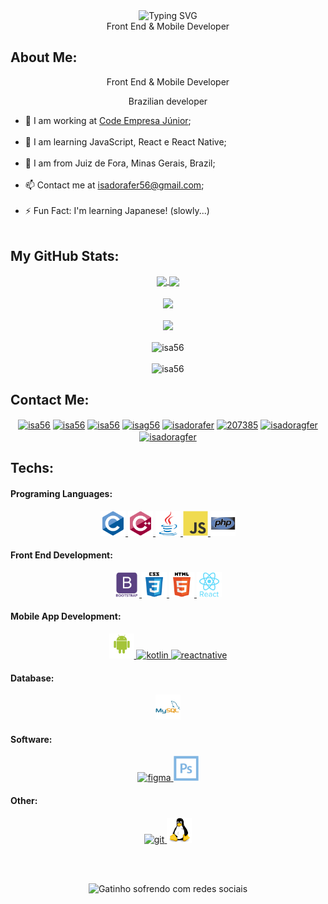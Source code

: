<div align="center">
  <img src="https://readme-typing-svg.herokuapp.com?color=%23DD6387&center=true&vCenter=true&lines=Hello!+I+am+Isadora!;Welcome+to+my+profile!" alt="Typing SVG">
<br>
  Front End & Mobile Developer
</div>

## About Me:
<p align="center">Front End & Mobile Developer</p>
<p align="center">Brazilian developer</p>
<ul>
  <li> 🔭 I am working at <a href="https://codejr.com.br/" target="_blank">Code Empresa Júnior</a>;</li> <br>
  <li> 🌱 I am learning JavaScript, React e React Native;</li> <br>
  <li> 📍 I am from Juiz de Fora, Minas Gerais, Brazil;</li> <br>
  <li> 📫 Contact me at <a href="mailto:isadorafer56@gmail.com" target="_blank">isadorafer56@gmail.com</a>;</li> <br>
  <li> ⚡ Fun Fact: I'm learning Japanese! (slowly...)</li>  <br>
</ul>

## My GitHub Stats:

<p align="center">
  
  <a href="https://github.com/isa56">
    <img height="155em" width="auto" align="center" src="https://github-readme-stats.vercel.app/api?username=isa56&show_icons=true&theme=dracula&hide_border=true&include_all_commits=true&count_private=true" />
  </a>
  <a href="https://github.com/isa56">
    <img height="155em" width="auto" align="center" src="https://github-readme-stats.vercel.app/api/top-langs/?username=isa56&layout=compact&theme=dracula&hide_border=true" />
  </a>
<br><br>
  <a alt="trophy" href="https://github.com/isa56">
    <img align="center" src="https://github-profile-trophy.vercel.app/?username=isa56&theme=dracula"/>
  </a>
<br><br>
  <a href="https://github.com/isa56" alt="Git Graph">
    <img height="250em" width="auto" align="center" src="https://activity-graph.herokuapp.com/graph?username=isa56&theme=dracula" />
  </a>
  <br><br>
  <img align="center" src="https://github-readme-streak-stats.herokuapp.com/?user=isa56&theme=dracula" alt="isa56" />
  <br><br>
  <img src="https://komarev.com/ghpvc/?username=isa56&label=Profile%20views&color=dd6387&style=flat" alt="isa56" />

</p>
  
## Contact Me:

<div align="center">
  <a href="mailto:isadorafer56@gmail.com" target="blank"><img align="center" src="https://upload.wikimedia.org/wikipedia/commons/thumb/7/7e/Gmail_icon_%282020%29.svg/2560px-Gmail_icon_%282020%29.svg.png" alt="isa56" height="auto" width="30" /></a>
  <a href="https://codepen.io/isa56" target="blank"><img align="center" src="https://raw.githubusercontent.com/rahuldkjain/github-profile-readme-generator/master/src/images/icons/Social/codepen.svg" alt="isa56" height="30" width="40" /></a>
  <a href="https://dev.to/isa56" target="blank"><img align="center" src="https://raw.githubusercontent.com/rahuldkjain/github-profile-readme-generator/master/src/images/icons/Social/devto.svg" alt="isa56" height="30" width="40" /></a>
  <a href="https://twitter.com/isag56" target="blank"><img align="center" src="https://raw.githubusercontent.com/rahuldkjain/github-profile-readme-generator/master/src/images/icons/Social/twitter.svg" alt="isag56" height="30" width="40" /></a>
  <a href="https://linkedin.com/in/isadorafer" target="blank"><img align="center" src="https://raw.githubusercontent.com/rahuldkjain/github-profile-readme-generator/master/src/images/icons/Social/linked-in-alt.svg" alt="isadorafer" height="30" width="40" /></a>
  <a href="https://stackoverflow.com/users/207385" target="blank"><img align="center" src="https://raw.githubusercontent.com/rahuldkjain/github-profile-readme-generator/master/src/images/icons/Social/stack-overflow.svg" alt="207385" height="30" width="40" /></a>
  <a href="https://fb.com/isadoragfer" target="blank"><img align="center" src="https://raw.githubusercontent.com/rahuldkjain/github-profile-readme-generator/master/src/images/icons/Social/facebook.svg" alt="isadoragfer" height="30" width="40" /></a>
  <a href="https://instagram.com/isadoragfer" target="blank"><img align="center" src="https://raw.githubusercontent.com/rahuldkjain/github-profile-readme-generator/master/src/images/icons/Social/instagram.svg" alt="isadoragfer" height="30" width="40" /></a>
</div>

## Techs:

#### Programing Languages:
<p align="center"> 
  <a href="https://www.cprogramming.com/" target="_blank" rel="noreferrer"> <img src="https://raw.githubusercontent.com/devicons/devicon/master/icons/c/c-original.svg" alt="c" width="40" height="40"/> </a>
  <a href="https://www.w3schools.com/cpp/" target="_blank" rel="noreferrer"> <img src="https://raw.githubusercontent.com/devicons/devicon/master/icons/cplusplus/cplusplus-original.svg" alt="cplusplus" width="40" height="40"/> </a>
  <a href="https://www.java.com" target="_blank" rel="noreferrer"> <img src="https://raw.githubusercontent.com/devicons/devicon/master/icons/java/java-original.svg" alt="java" width="40" height="40"/> </a> <a href="https://developer.mozilla.org/en-US/docs/Web/JavaScript" target="_blank" rel="noreferrer"> <img src="https://raw.githubusercontent.com/devicons/devicon/master/icons/javascript/javascript-original.svg" alt="javascript" width="40" height="40"/> </a>
  <a href="https://www.php.net" target="_blank" rel="noreferrer"> <img src="https://raw.githubusercontent.com/devicons/devicon/master/icons/php/php-original.svg" alt="php" width="40" height="40"/> </a>
</p>

#### Front End Development:
<p align="center"> 
  <a href="https://getbootstrap.com" target="_blank" rel="noreferrer"> <img src="https://raw.githubusercontent.com/devicons/devicon/master/icons/bootstrap/bootstrap-plain-wordmark.svg" alt="bootstrap" width="40" height="40"/> </a>
  <a href="https://www.w3schools.com/css/" target="_blank" rel="noreferrer"> <img src="https://raw.githubusercontent.com/devicons/devicon/master/icons/css3/css3-original-wordmark.svg" alt="css3" width="40" height="40"/> </a> 
  <a href="https://www.w3.org/html/" target="_blank" rel="noreferrer"> <img src="https://raw.githubusercontent.com/devicons/devicon/master/icons/html5/html5-original-wordmark.svg" alt="html5" width="40" height="40"/> </a>
  <a href="https://reactjs.org/" target="_blank" rel="noreferrer"> <img src="https://raw.githubusercontent.com/devicons/devicon/master/icons/react/react-original-wordmark.svg" alt="react" width="40" height="40"/> </a>
</p>

#### Mobile App Development:
<p align="center"> 
  <a href="https://developer.android.com" target="_blank" rel="noreferrer"> <img src="https://raw.githubusercontent.com/devicons/devicon/master/icons/android/android-original-wordmark.svg" alt="android" width="40" height="40"/> </a>
  <a href="https://kotlinlang.org" target="_blank" rel="noreferrer"> <img src="https://www.vectorlogo.zone/logos/kotlinlang/kotlinlang-icon.svg" alt="kotlin" width="40" height="40"/> </a>
  <a href="https://reactnative.dev/" target="_blank" rel="noreferrer"> <img src="https://reactnative.dev/img/header_logo.svg" alt="reactnative" width="40" height="40"/> </a> 
</p>

#### Database:
<p align="center"> 
  <a href="https://www.mysql.com/" target="_blank" rel="noreferrer"> <img src="https://raw.githubusercontent.com/devicons/devicon/master/icons/mysql/mysql-original-wordmark.svg" alt="mysql" width="40" height="40"/> </a>
</p>

#### Software:
<p align="center"> 
  <a href="https://www.figma.com/" target="_blank" rel="noreferrer"> <img src="https://www.vectorlogo.zone/logos/figma/figma-icon.svg" alt="figma" width="40" height="40"/> </a>
  <a href="https://www.photoshop.com/en" target="_blank" rel="noreferrer"> <img src="https://raw.githubusercontent.com/devicons/devicon/master/icons/photoshop/photoshop-line.svg" alt="photoshop" width="40" height="40"/> </a>
</p>

#### Other:
<p align="center"> 
  <a href="https://git-scm.com/" target="_blank" rel="noreferrer"> <img src="https://www.vectorlogo.zone/logos/git-scm/git-scm-icon.svg" alt="git" width="40" height="40"/> </a>
  <a href="https://www.linux.org/" target="_blank" rel="noreferrer"> <img src="https://raw.githubusercontent.com/devicons/devicon/master/icons/linux/linux-original.svg" alt="linux" width="40" height="40"/> </a>
</p>

<br><br>

<div align="center">
  <img height="50%" src="https://i.imgur.com/zO1w9BF.gif" alt="Gatinho sofrendo com redes sociais" />
</div>
